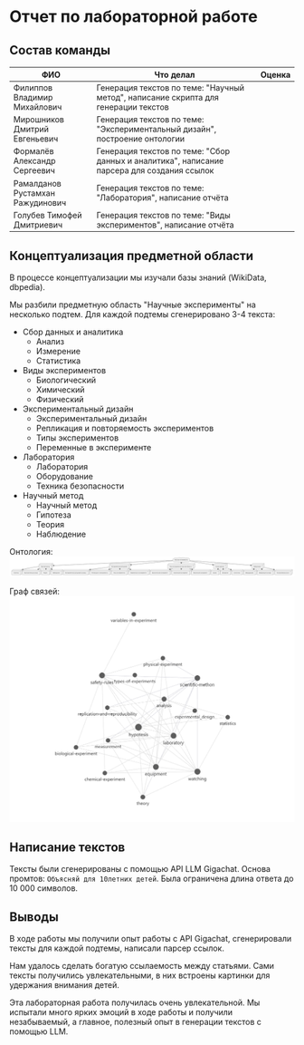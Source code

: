 # Отчет по лабораторной работе

## Состав команды

| ФИО         | Что делал           | Оценка |
|-------------|----------------|--------|
| Филиппов Владимир Михайлович | Генерация текстов по теме: "Научный метод", написание скрипта для генерации текстов |  |
| Мирошников Дмитрий Евгеньевич | Генерация текстов по теме: "Экспериментальный дизайн", построение онтологии | |
| Формалёв Александр Сергеевич | Генерация текстов по теме: "Сбор данных и аналитика", написание парсера для создания ссылок |  |
| Рамалданов Рустамхан Ражудинович | Генерация текстов по теме: "Лаборатория", написание отчёта |  |
| Голубев Тимофей Дмитриевич | Генерация текстов по теме: "Виды экспериментов", написание отчёта | |

## Концептуализация предметной области

В процессе концептуализации мы изучали базы знаний (WikiData, dbpedia).

Мы разбили предметную область "Научные эксперименты" на несколько подтем. Для каждой подтемы сгенерировано 3-4 текста:

* Сбор данных и аналитика
    + Анализ
    + Измерение
    + Статистика
* Виды экспериментов
    + Биологический
    + Химический
    + Физический
* Экспериментальный дизайн
    + Экспериментальный дизайн
    + Репликация и повторяемость экспериментов
    + Типы экспериментов
    + Переменные в эксперименте
* Лаборатория
    + Лаборатория
    + Оборудование
    + Техника безопасности
* Научный метод
    + Научный метод
    + Гипотеза
    + Теория
    + Наблюдение

Онтология:
![Онтология](ontology.png)

Граф связей:
![Граф связей](link_graph.png)

## Написание текстов

Тексты были сгенерированы с помощью API LLM Gigachat. Основа промтов: ```Объясняй для 10летних детей```. Была ограничена длина ответа до 10 000 символов.

## Выводы

В ходе работы мы получили опыт работы с API Gigachat, сгенерировали тексты для каждой подтемы, написали парсер ссылок. 

Нам удалось сделать богатую ссылаемость между статьями. Сами тексты получились увлекательными, в них встроены картинки для удержания внимания детей.

Эта лабораторная работа получилась очень увлекательной. Мы испытали много ярких эмоций в ходе работы и получили незабываемый, а главное, полезный опыт в генерации текстов с помощью LLM.

